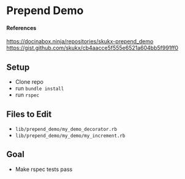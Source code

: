 # Prepend Demo
#### References
https://docinabox.ninja/repositories/skukx-prepend_demo
https://gist.github.com/skukx/cb4aacce5f555e6521a604bb5f991ff0

## Setup
 - Clone repo
 - run `bundle install`
 - run `rspec`
 
## Files to Edit
 - `lib/prepend_demo/my_demo_decorator.rb`
 - `lib/prepend_demo/my_demo/my_increment.rb`

## Goal
 - Make rspec tests pass
